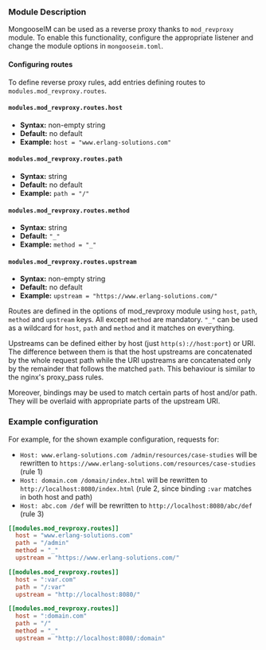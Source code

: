 ### Module Description

MongooseIM can be used as a reverse proxy thanks to `mod_revproxy` module.
To enable this functionality, configure the appropriate listener and change the
module options in `mongooseim.toml`.

#### Configuring routes

To define reverse proxy rules, add entries defining routes to `modules.mod_revproxy.routes`.

#### `modules.mod_revproxy.routes.host`
* **Syntax:** non-empty string
* **Default:** no default
* **Example:** `host = "www.erlang-solutions.com"`

#### `modules.mod_revproxy.routes.path`
* **Syntax:** string
* **Default:** no default
* **Example:** `path = "/"`

#### `modules.mod_revproxy.routes.method`
* **Syntax:** string
* **Default:** `"_"`
* **Example:** `method = "_"`

#### `modules.mod_revproxy.routes.upstream`
* **Syntax:** non-empty string
* **Default:** no default
* **Example:** `upstream = "https://www.erlang-solutions.com/"`

Routes are defined in the options of mod_revproxy module using `host`, `path`,
`method` and `upstream` keys. All except `method` are mandatory.
`"_"` can be used as a wildcard for `host`, `path` and `method` and it matches on everything.

Upstreams can be defined either by host (just `http(s)://host:port`) or URI.
The difference between them is that the host upstreams are concatenated by the
whole request path while the URI upstreams are concatenated only by the remainder
that follows the matched `path`.
This behaviour is similar to the nginx's proxy_pass rules.

Moreover, bindings may be used to match certain parts of host and/or path.
They will be overlaid with appropriate parts of the upstream URI.

### Example configuration

For example, for the shown example configuration, requests for:

* `Host: www.erlang-solutions.com /admin/resources/case-studies` will be rewritten to `https://www.erlang-solutions.com/resources/case-studies` (rule 1)
* `Host: domain.com /domain/index.html` will be rewritten to `http://localhost:8080/index.html` (rule 2, since binding `:var` matches in both host and path)
* `Host: abc.com /def` will be rewritten to `http://localhost:8080/abc/def` (rule 3)

```toml
[[modules.mod_revproxy.routes]]
  host = "www.erlang-solutions.com"
  path = "/admin"
  method = "_"
  upstream = "https://www.erlang-solutions.com/"

[[modules.mod_revproxy.routes]]
  host = ":var.com"
  path = "/:var"
  upstream = "http://localhost:8080/"

[[modules.mod_revproxy.routes]]
  host = ":domain.com"
  path = "/"
  method = "_"
  upstream = "http://localhost:8080/:domain"
```
